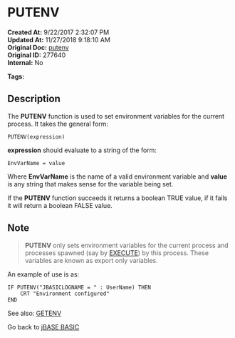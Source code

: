 # PUTENV

**Created At:** 9/22/2017 2:32:07 PM  
**Updated At:** 11/27/2018 9:18:10 AM  
**Original Doc:** [putenv](https://docs.jbase.com/36868-jbase-basic/putenv)  
**Original ID:** 277640  
**Internal:** No  

**Tags:**
<badge text='setting environment variables' vertical='middle' />
<badge text='environment variables' vertical='middle' />

## Description

The **PUTENV** function is used to set environment variables for the current process. It takes the general form:

```
PUTENV(expression)
```

**expression** should evaluate to a string of the form:

```
EnvVarName = value
```

Where **EnvVarName** is the name of a valid environment variable and **value** is any string that makes sense for the variable being set.

If the **PUTENV** function succeeds it returns a boolean TRUE value, if it fails it will return a boolean FALSE value.

## Note

> **PUTENV** only sets environment variables for the current process and processes spawned (say by [EXECUTE](./../execute)) by this process. These variables are known as export only variables.

An example of use is as:

```
IF PUTENV("JBASICLOGNAME = " : UserName) THEN
    CRT "Environment configured"
END
```

See also: [GETENV](./../getenv)

Go back to [jBASE BASIC](./../README.md)
